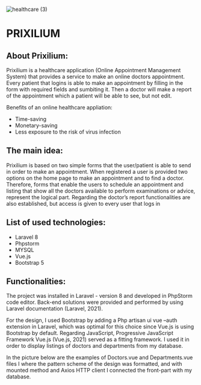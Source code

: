 ![healthcare (3)](https://user-images.githubusercontent.com/56925599/115971768-9de31500-a54a-11eb-932e-d97a61671474.png)


# PRIXILIUM



## About Prixilium:

Prixilium is a healthcare application (Online Appointment Management System) that provides a service to make an online doctors appointment. Every patient that logins is able to make an appointment by filling in the form with required fields and sumbiting it. Then a doctor will make a report of the appointment which a patient will be able to see, but not edit. 

Benefits of an online healthcare appliation:
- Time-saving
- Monetary-saving
- Less exposure to the risk of virus infection

## Тhe main idea:

Prixilium is based on two simple forms that the user/patient is able to send in order to make an appointment. When registered a user is provided two options on the home page to make an appointment and to find a doctor. Therefore, forms that enable the users to schedule an appointment and listing that show all the doctors available to perform examinations or advice, represent the logical part. 
Regarding the doctor’s report functionalities are also established, but access is given to every user that logs in


## List of used technologies:

- Laravel 8
- Phpstorm
- MYSQL
- Vue.js
- Bootstrap 5

## Functionalities:

The project was installed in Laravel - version 8 and developed in PhpStorm code editor. Back-end solutions were provided and performed by using Laravel documentation (Laravel, 2021). 

For the design, I used Bootstrap by adding a Php artisan ui vue –auth extension in Laravel, which was optimal for this choice since Vue.js is using Bootstrap by default.
Regarding JavaScript, Progressive JavaScript Framework Vue.js (Vue.js, 2021) served as a fitting framework. I used it in order to display listings of doctors and departments from my database. 

 In the picture below are the examples of Doctors.vue and Departments.vue files I where the pattern scheme of the design was formatted, and with mounted method and Axios HTTP client I connected the front-part with my database. 




